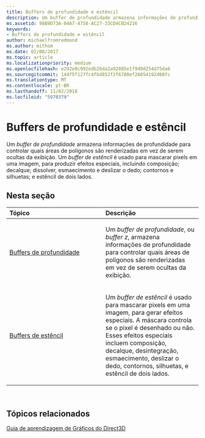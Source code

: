 ```yaml
---
title: Buffers de profundidade e estêncil
description: Um buffer de profundidade armazena informações de profundidade para controlar quais áreas de polígonos são renderizadas em vez de serem ocultas da exibição.
ms.assetid: 98B9D73A-04A7-4758-AC27-33CD4CB24216
keywords:
- Buffers de profundidade e estêncil
author: michaelfromredmond
ms.author: mithom
ms.date: 02/08/2017
ms.topic: article
ms.localizationpriority: medium
ms.openlocfilehash: e292e0c992edb26da2a92885e1f949d254d75da6
ms.sourcegitcommit: 144f5f127fc4fbd852f2f6780ef26054192d68fc
ms.translationtype: MT
ms.contentlocale: pt-BR
ms.lasthandoff: 11/02/2018
ms.locfileid: "5970379"
---
```

# <a name="depth-and-stencil-buffers"></a>Buffers de profundidade e estêncil


Um *buffer de profundidade* armazena informações de profundidade para controlar quais áreas de polígonos são renderizadas em vez de serem ocultas da exibição. Um *buffer de estêncil* é usado para mascarar pixels em uma imagem, para produzir efeitos especiais, incluindo composição; decalque; dissolver, esmaecimento e deslizar o dedo; contornos e silhuetas; e estêncil de dois lados.

## <a name="span-idin-this-sectionspanin-this-section"></a><span id="in-this-section"></span>Nesta seção


<table>
<colgroup>
<col width="50%" />
<col width="50%" />
</colgroup>
<thead>
<tr class="header">
<th align="left">Tópico</th>
<th align="left">Descrição</th>
</tr>
</thead>
<tbody>
<tr class="odd">
<td align="left"><p><a href="depth-buffers.md">Buffers de profundidade</a></p></td>
<td align="left"><p>Um <em>buffer de profundidade</em>, ou <em>buffer z</em>, armazena informações de profundidade para controlar quais áreas de polígonos são renderizadas em vez de serem ocultas da exibição.</p></td>
</tr>
<tr class="even">
<td align="left"><p><a href="stencil-buffers.md">Buffers de estêncil</a></p></td>
<td align="left"><p>Um <em>buffer de estêncil</em> é usado para mascarar pixels em uma imagem, para gerar efeitos especiais. A máscara controla se o pixel é desenhado ou não. Esses efeitos especiais incluem composição, decalque, desintegração, esmaecimento, deslizar o dedo, contornos, silhuetas, e estêncil de dois lados.</p></td>
</tr>
</tbody>
</table>

 

## <a name="span-idrelated-topicsspanrelated-topics"></a><span id="related-topics"></span>Tópicos relacionados


[Guia de aprendizagem de Gráficos do Direct3D](index.md)

 

 




